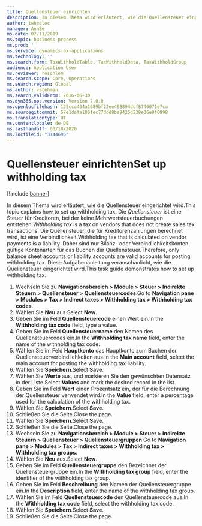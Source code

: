 ```yaml
---
title: Quellensteuer einrichten
description: In diesem Thema wird erläutert, wie die Quellensteuer eingerichtet wird.
author: twheeloc
manager: AnnBe
ms.date: 07/11/2019
ms.topic: business-process
ms.prod: ''
ms.service: dynamics-ax-applications
ms.technology: ''
ms.search.form: TaxWithholdTable, TaxWithholdData, TaxWithholdGroup
audience: Application User
ms.reviewer: roschlom
ms.search.scope: Core, Operations
ms.search.region: Global
ms.author: vstehman
ms.search.validFrom: 2016-06-30
ms.dyn365.ops.version: Version 7.0.0
ms.openlocfilehash: 135cca434a1689bf22ee468894dcf8746071e7ca
ms.sourcegitcommit: 57e1dafa186fec77ddd8ba9425d238e36e0f0998
ms.translationtype: HT
ms.contentlocale: de-DE
ms.lasthandoff: 03/18/2020
ms.locfileid: "3144696"
---
```

# <a name="set-up-withholding-tax"></a><span data-ttu-id="ba9ee-103">Quellensteuer einrichten</span><span class="sxs-lookup"><span data-stu-id="ba9ee-103">Set up withholding tax</span></span>

[!include [banner](../../includes/banner.md)]

<span data-ttu-id="ba9ee-104">In diesem Thema wird erläutert, wie die Quellensteuer eingerichtet wird.</span><span class="sxs-lookup"><span data-stu-id="ba9ee-104">This topic explains how to set up withholding tax.</span></span> <span data-ttu-id="ba9ee-105">Die *Quellensteuer* ist eine Steuer für Kreditoren, bei der keine Mehrwertsteuerbuchungen entstehen.</span><span class="sxs-lookup"><span data-stu-id="ba9ee-105">*Withholding tax* is a tax on vendors that does not create sales tax transactions.</span></span> <span data-ttu-id="ba9ee-106">Die Quellensteuer, die für Kreditorenzahlungen berechnet wird, ist eine Verbindlichkeit.</span><span class="sxs-lookup"><span data-stu-id="ba9ee-106">Withholding tax that is calculated on vendor payments is a liability.</span></span> <span data-ttu-id="ba9ee-107">Daher sind nur Bilanz- oder Verbindlichkeitskonten gültige Kontenarten für das Buchen der Quellensteuer.</span><span class="sxs-lookup"><span data-stu-id="ba9ee-107">Therefore, only balance sheet accounts or liability accounts are valid accounts for posting withholding tax.</span></span> <span data-ttu-id="ba9ee-108">Diese Aufgabenanleitung veranschaulicht, wie die Quellensteuer eingerichtet wird.</span><span class="sxs-lookup"><span data-stu-id="ba9ee-108">This task guide demonstrates how to set up withholding tax.</span></span>

1. <span data-ttu-id="ba9ee-109">Wechseln Sie zu **Navigationsbereich > Module > Steuer > Indirekte Steuern > Quellensteuer > Quellensteuercodes**.</span><span class="sxs-lookup"><span data-stu-id="ba9ee-109">Go to **Navigation pane > Modules > Tax > Indirect taxes > Withholding tax > Withholding tax codes**.</span></span>
2. <span data-ttu-id="ba9ee-110">Wählen Sie **Neu** aus.</span><span class="sxs-lookup"><span data-stu-id="ba9ee-110">Select **New**.</span></span>
3. <span data-ttu-id="ba9ee-111">Geben Sie im Feld **Quellensteuercode** einen Wert ein.</span><span class="sxs-lookup"><span data-stu-id="ba9ee-111">In the **Withholding tax code** field, type a value.</span></span>
4. <span data-ttu-id="ba9ee-112">Geben Sie im Feld **Quellensteuername** den Namen des Quellensteuercodes ein.</span><span class="sxs-lookup"><span data-stu-id="ba9ee-112">In the **Withholding tax name** field, enter the name of the withholding tax code.</span></span>
5. <span data-ttu-id="ba9ee-113">Wählen Sie im Feld **Hauptkonto** das Hauptkonto zum Buchen der Quellensteuerverbindlichkeiten aus.</span><span class="sxs-lookup"><span data-stu-id="ba9ee-113">In the **Main account** field, select the main account for posting the withholding tax liability.</span></span>
6. <span data-ttu-id="ba9ee-114">Wählen Sie **Speichern**.</span><span class="sxs-lookup"><span data-stu-id="ba9ee-114">Select **Save**.</span></span>
7. <span data-ttu-id="ba9ee-115">Wählen Sie **Werte** aus, und markieren Sie den gewünschten Datensatz in der Liste.</span><span class="sxs-lookup"><span data-stu-id="ba9ee-115">Select **Values** and mark the desired record in the list.</span></span>
8. <span data-ttu-id="ba9ee-116">Geben Sie im Feld **Wert** einen Prozentsatz ein, der für die Berechnung der Quellensteuer verwendet wird.</span><span class="sxs-lookup"><span data-stu-id="ba9ee-116">In the **Value** field, enter a percentage used for the calculation of the withholding tax.</span></span>
9. <span data-ttu-id="ba9ee-117">Wählen Sie **Speichern**.</span><span class="sxs-lookup"><span data-stu-id="ba9ee-117">Select **Save**.</span></span>
10. <span data-ttu-id="ba9ee-118">Schließen Sie die Seite.</span><span class="sxs-lookup"><span data-stu-id="ba9ee-118">Close the page.</span></span>
11. <span data-ttu-id="ba9ee-119">Wählen Sie **Speichern**.</span><span class="sxs-lookup"><span data-stu-id="ba9ee-119">Select **Save**.</span></span>
12. <span data-ttu-id="ba9ee-120">Schließen Sie die Seite.</span><span class="sxs-lookup"><span data-stu-id="ba9ee-120">Close the page.</span></span>
13. <span data-ttu-id="ba9ee-121">Wechseln Sie zu **Navigationsbereich > Module > Steuer > Indirekte Steuern > Quellensteuer > Quellensteuergruppen**.</span><span class="sxs-lookup"><span data-stu-id="ba9ee-121">Go to **Navigation pane > Modules > Tax > Indirect taxes > Withholding tax > Withholding tax groups**.</span></span>
14. <span data-ttu-id="ba9ee-122">Wählen Sie **Neu** aus.</span><span class="sxs-lookup"><span data-stu-id="ba9ee-122">Select **New**.</span></span>
15. <span data-ttu-id="ba9ee-123">Geben Sie im Feld **Quellensteuergruppe** den Bezeichner der Quellensteuergruppe ein.</span><span class="sxs-lookup"><span data-stu-id="ba9ee-123">In the **Withholding tax group** field, enter the identifier of the withholding tax group.</span></span>
16. <span data-ttu-id="ba9ee-124">Geben Sie im Feld **Beschreibung** den Namen der Quellensteuergruppe ein.</span><span class="sxs-lookup"><span data-stu-id="ba9ee-124">In the **Description** field, enter the name of the withholding tax group.</span></span>
17. <span data-ttu-id="ba9ee-125">Wählen Sie im Feld **Quellensteuercode** den Quellensteuercode aus.</span><span class="sxs-lookup"><span data-stu-id="ba9ee-125">In the **Withholding tax code** field, select the withholding tax code.</span></span>
18. <span data-ttu-id="ba9ee-126">Wählen Sie **Speichern**.</span><span class="sxs-lookup"><span data-stu-id="ba9ee-126">Select **Save**.</span></span>
19. <span data-ttu-id="ba9ee-127">Schließen Sie die Seite.</span><span class="sxs-lookup"><span data-stu-id="ba9ee-127">Close the page.</span></span>

